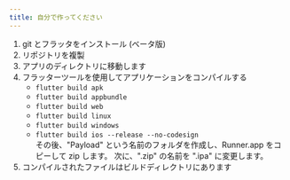 ```yaml
---
title: 自分で作ってください
---
```


1. git とフラッタをインストール (ベータ版)
2. リポジトリを複製
3. アプリのディレクトリに移動します
4. フラッターツールを使用してアプリケーションをコンパイルする
   - `flutter build apk`
   - `flutter build appbundle`
   - `flutter build web`
   - `flutter build linux`
   - `flutter build windows`
   - `flutter build ios --release --no-codesign` \
     その後、"Payload" という名前のフォルダを作成し、Runner.app をコピーして zip します。 次に、".zip" の名前を ".ipa" に変更します。
5. コンパイルされたファイルはビルドディレクトリにあります
